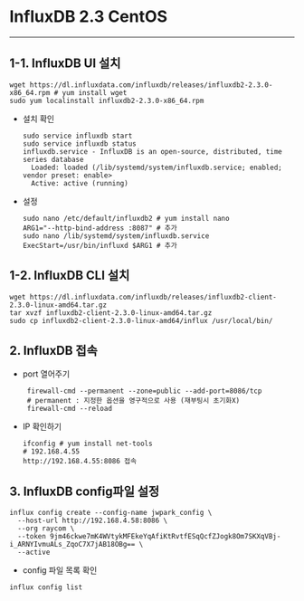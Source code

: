 # InfluxDB 2.3 CentOS

---

## 1-1. InfluxDB UI 설치

```shell
wget https://dl.influxdata.com/influxdb/releases/influxdb2-2.3.0-x86_64.rpm # yum install wget
sudo yum localinstall influxdb2-2.3.0-x86_64.rpm
```

- 설치 확인

  ```shell
  sudo service influxdb start
  sudo service influxdb status
  influxdb.service - InfluxDB is an open-source, distributed, time series database
    Loaded: loaded (/lib/systemd/system/influxdb.service; enabled; vendor preset: enable>
    Active: active (running)
  ```

- 설정

  ```shell
  sudo nano /etc/default/influxdb2 # yum install nano
  ARG1="--http-bind-address :8087" # 추가
  sudo nano /lib/systemd/system/influxdb.service
  ExecStart=/usr/bin/influxd $ARG1 # 추가
  ```

## 1-2. InfluxDB CLI 설치

``` shell
wget https://dl.influxdata.com/influxdb/releases/influxdb2-client-2.3.0-linux-amd64.tar.gz
tar xvzf influxdb2-client-2.3.0-linux-amd64.tar.gz
sudo cp influxdb2-client-2.3.0-linux-amd64/influx /usr/local/bin/
```

## 2. InfluxDB 접속

- port 열어주기

  ```shell
   firewall-cmd --permanent --zone=public --add-port=8086/tcp
   # permanent : 지정한 옵션을 영구적으로 사용 (재부팅시 초기화X)
   firewall-cmd --reload
  ```

- IP 확인하기

  ```shell
  ifconfig # yum install net-tools
  # 192.168.4.55
  http://192.168.4.55:8086 접속
  ```
  
## 3. InfluxDB config파일 설정
```shell
influx config create --config-name jwpark_config \
  --host-url http://192.168.4.58:8086 \
  --org raycom \
  --token 9jm46ckwe7mK4WVtykMFEkeYqAfiKtRvtfESqQcfZJogk8Om7SKXqVBj-i_ARNYIvmuALs_ZqoC7X7jAB18OBg== \
  --active
```
- config 파일 목록 확인
```shell
influx config list
```